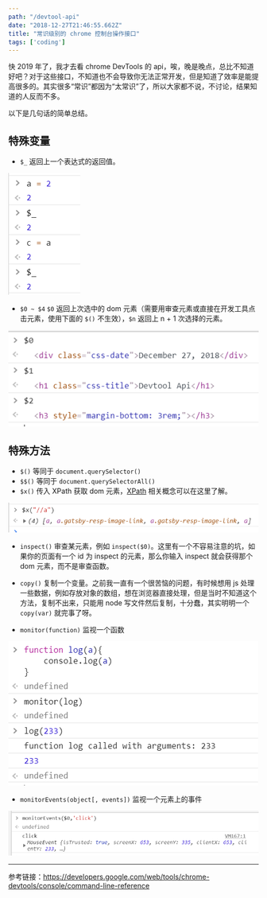 ```yaml
---
path: "/devtool-api"
date: "2018-12-27T21:46:55.662Z"
title: "常识级别的 chrome 控制台操作接口"
tags: ['coding']
---
```


快 2019 年了，我才去看 chrome DevTools 的 api，唉，晚是晚点，总比不知道好吧？对于这些接口，不知道也不会导致你无法正常开发，但是知道了效率是能提高很多的。其实很多“常识”都因为“太常识”了，所以大家都不说，不讨论，结果知道的人反而不多。

以下是几句话的简单总结。

## 特殊变量
- `$_` 返回上一个表达式的返回值。

![](./$_.png)

- `$0 ~ $4` `$0` 返回上次选中的 dom 元素（需要用审查元素或直接在开发工具点击元素，使用下面的 `$()` 不生效），`$n` 返回上 n + 1 次选择的元素。

![](./$0.png)

## 特殊方法
- `$()` 等同于 `document.querySelector()`
- `$$()` 等同于 `document.querySelectorAll()` 
- `$x()` 传入 XPath 获取 dom 元素，[XPath](https://en.wikipedia.org/wiki/XPath) 相关概念可以在这里了解。

![](./$x.png)

- `inspect()` 审查某元素，例如 `inspect($0)`。这里有一个不容易注意的坑，如果你的页面有一个 id 为 inspect 的元素，那么你输入 inspect 就会获得那个 dom 元素，而不是审查函数。

- `copy()` 复制一个变量。之前我一直有一个很苦恼的问题，有时候想用 js 处理一些数据，例如存放对象的数组，想在浏览器直接处理，但是当时不知道这个方法，复制不出来，只能用 node 写文件然后复制，十分蠢，其实明明一个 `copy(var)` 就完事了呀。

- `monitor(function)` 监视一个函数

![](./monitor.png)

- `monitorEvents(object[, events])` 监视一个元素上的事件

![](./monitorevents.png)

---------

参考链接：https://developers.google.com/web/tools/chrome-devtools/console/command-line-reference